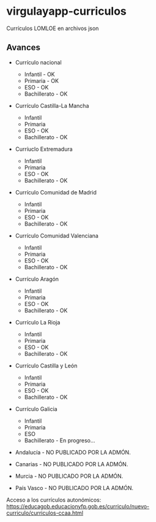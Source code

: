 # virgulayapp-curriculos
Currículos LOMLOE en archivos json

## Avances
* Currículo nacional
  * Infantil - OK
  * Primaria - OK
  * ESO - OK
  * Bachillerato - OK
* Currículo Castilla-La Mancha
  * Infantil
  * Primaria
  * ESO - OK
  * Bachillerato - OK
* Curríuclo Extremadura
  * Infantil
  * Primaria
  * ESO - OK
  * Bachillerato - OK
* Currículo Comunidad de Madrid
  * Infantil
  * Primaria
  * ESO - OK
  * Bachillerato - OK
* Currículo Comunidad Valenciana
  * Infantil
  * Primaria
  * ESO - OK
  * Bachillerato - OK
* Currículo Aragón
  * Infantil
  * Primaria
  * ESO - OK
  * Bachillerato - OK
* Currículo La Rioja
  * Infantil
  * Primaria
  * ESO - OK
  * Bachillerato - OK
* Currículo Castilla y León
  * Infantil
  * Primaria
  * ESO - OK
  * Bachillerato - OK 
* Currículo Galicia
  * Infantil
  * Primaria
  * ESO 
  * Bachillerato - En progreso...

* Andalucía - NO PUBLICADO POR LA ADMÓN.
* Canarias - NO PUBLICADO POR LA ADMÓN.
* Murcia - NO PUBLICADO POR LA ADMÓN.
* País Vasco - NO PUBLICADO POR LA ADMÓN.


Acceso a los currículos autonómicos: https://educagob.educacionyfp.gob.es/curriculo/nuevo-curriculo/curriculos-ccaa.html